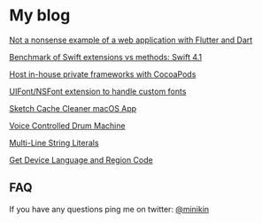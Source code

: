 # My blog

[Not a nonsense example of a web application with Flutter and Dart]()

[Benchmark of Swift extensions vs methods: Swift 4.1]()

[Host in-house private frameworks with CocoaPods]()

[UIFont/NSFont extension to handle custom fonts]()

[Sketch Cache Cleaner macOS App](https://github.com/minikin/blog/blob/develop/posts/SketchCacheCleanerMacOSApp.md)

[Voice Controlled Drum Machine]()

[Multi-Line String Literals](https://github.com/minikin/blog/blob/develop/posts/MultiLineStringLiterals.md)

[Get Device Language and Region Code](https://github.com/minikin/blog/blob/develop/posts/GetDeviceLanguageAndRegionCode.md)

## FAQ

If you have any questions ping me on twitter: [@minikin](https://twitter.com/minikin)
